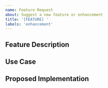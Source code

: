 ```yaml
---
name: Feature Request
about: Suggest a new feature or enhancement
title: '[FEATURE] '
labels: 'enhancement'
---
```


## Feature Description
<!-- Clear description of the feature -->

## Use Case
<!-- Why would this feature be useful? -->

## Proposed Implementation
<!-- How do you think this should work? -->
